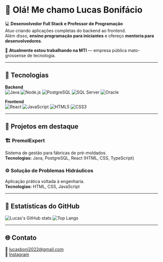 # 👋 Olá! Me chamo Lucas Bonifácio

💻 **Desenvolvedor Full Stack e Professor de Programação**  
Atuo criando aplicações completas do backend ao frontend.  
Além disso, **ensino programação para iniciantes** e ofereço **mentoria para desenvolvedores**.  

🚀 **Atualmente estou trabalhando na MTI** — empresa pública mato-grossense de tecnologia.  

---

## 🧰 Tecnologias

**Backend**  
![Java](https://img.shields.io/badge/Java-ED8B00?style=for-the-badge&logo=java&logoColor=white&link=)
![Node.js](https://img.shields.io/badge/Node.js-339933?style=for-the-badge&logo=node.js&logoColor=white&link=)
![PostgreSQL](https://img.shields.io/badge/PostgreSQL-316192?style=for-the-badge&logo=postgresql&logoColor=white&link=)
![SQL Server](https://img.shields.io/badge/SQL_Server-CC2927?style=for-the-badge&logo=microsoft-sql-server&logoColor=white&link=)
![Oracle](https://img.shields.io/badge/Oracle-F80000?style=for-the-badge&logo=oracle&logoColor=white&link=)

**Frontend**  
![React](https://img.shields.io/badge/React-20232A?style=for-the-badge&logo=react&logoColor=61DAFB&link=)
![JavaScript](https://img.shields.io/badge/JavaScript-F7DF1E?style=for-the-badge&logo=javascript&logoColor=black&link=)
![HTML5](https://img.shields.io/badge/HTML5-E34F26?style=for-the-badge&logo=html5&logoColor=white&link=)
![CSS3](https://img.shields.io/badge/CSS3-1572B6?style=for-the-badge&logo=css3&logoColor=white&link=)

---

## 📌 Projetos em destaque

### 🏗️ PremolExpert
Sistema de gestão para fábricas de pré-moldados.  
**Tecnologias:** Java, PostgreSQL, React (HTML, CSS, TypeScript)  

### ⚙️ Solução de Problemas Hidráulicos
Aplicação prática voltada à engenharia.  
**Tecnologias:** HTML, CSS, JavaScript  

---

## 🌟 Estatísticas do GitHub
![Lucas's GitHub stats](https://github-readme-stats.vercel.app/api?username=lucasboni2022&show_icons=true&theme=tokyonight&hide_border=true)
![Top Langs](https://github-readme-stats.vercel.app/api/top-langs/?username=lucasboni2022&layout=compact&theme=tokyonight&hide_border=true)

---

## 🌐 Contato
📧 lucasboni2022@gmail.com  
📸 [Instagram](https://www.instagram.com/lucasboniprogramador?igsh=ZXFkbm55eHpxMmk3&utm_source=qr)
